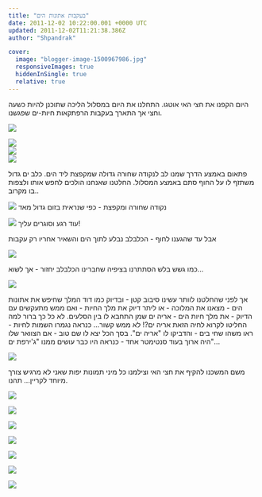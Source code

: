```yaml
---
title: "בעקבות אתונות הים"
date: 2011-12-02 10:22:00.001 +0000 UTC
updated: 2011-12-02T11:21:38.386Z
author: "Shpandrak"

cover:
  image: "blogger-image-1500967986.jpg"
  responsiveImages: true
  hiddenInSingle: true
  relative: true
---
```


היום הקפנו את חצי האי אוטגו. התחלנו את היום במסלול הליכה שתוכנן להיות כשעה וחצי אך התארך בעקבות הרפתקאות חיות-ים שפגשנו.

![](blogger-image--1876011129.jpg)

![](blogger-image-1142118277.jpg)  
![](blogger-image--1169641541.jpg)  
![](blogger-image-1365709756.jpg)

פתאום באמצע הדרך שמנו לב לנקודה שחורה גדולה שמקפצת ליד הים. כלב ים גדול משתזף לו על החוף סתם באמצע המסלול. החלטנו שאנחנו הולכים לחפש אותו ולצפות בו מקרוב..

![](blogger-image-1500967986.jpg) נקודה שחורה ומקפצת - כפי שנראית בזום גדול מאד

![](blogger-image-20940243.jpg) עוד רגע וסוגרים עליך!

אבל עד שהגענו לחוף - הכלבלב נבלע לתוך הים והשאיר אחריו רק עקבות

![](blogger-image-378930111.jpg)

כמו גשש בלש הסתתרנו בציפיה שחברינו הכלבלב יחזור - אך לשוא...

![](blogger-image-1979617881.jpg)

אך לפני שהחלטנו לוותר עשינו סיבוב קטן - ובדיוק כמו דוד המלך שחיפש את אתונות הים - מצאנו את המלוכה - או ליתר דיוק את מלך החיות - ואם ממש מתעקשים עם הדיוק - את מלך חיות הים - אריה ים שמן התחבא לו בין הסלעים. לא כל כך ברור למה החליטו לקרוא לחיה הזאת אריה ים?! לא ממש קשור... כנראה נגמרו השמות לחיות - ראו משהו שחי בים - והדביקו לו "אריה ים". בסך הכל יצא לו שם טוב - אם הצוואר שלו היה ארוך בעוד סנטימטר אחד - כנראה היו כבר עושים ממנו "ג'ירפת ים"...

![](blogger-image-1696182258.jpg)

משם המשכנו להקיף את חצי האי וצילמנו כל מיני תמונות יפות שאני לא מרגיש צורך מיוחד לקריין... תהנו.

![](blogger-image--1563178489.jpg)

![](blogger-image-560897789.jpg)

![](blogger-image-581203725.jpg)

![](blogger-image--1611639784.jpg)

![](blogger-image-1510925135.jpg)

![](blogger-image--1525516353.jpg)

![](blogger-image--874358706.jpg)
